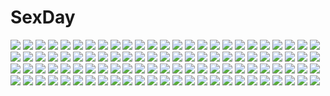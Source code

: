 # SexDay
![](https://konachan.com/jpeg/3794a9ef43e1c3d53bde98f2e447a382/Konachan.com%20-%20168258%202girls%20ball%20barefoot%20beach%20bikini%20blue_eyes%20blush%20breast_grab%20breasts%20brown_eyes%20brown_hair%20navel%20purple_hair%20swimsuit%20topless%20water%20wet%20wink.jpg)
![](https://konachan.com/image/3ee8487be1ff09693771f166079245c1/Konachan.com%20-%20220088%20cum%20fellatio%20handjob%20long_hair%20original%20panties%20penis%20purple_eyes%20purple_hair%20pussy_juice%20ricegnat%20skirt%20tattoo%20thighhighs%20uncensored%20underwear.jpg)
![](https://konachan.com/image/941ce496e7f50d6dafbc02299004ff31/Konachan.com%20-%2025554%20animal%20frog%20kuga_natsuki%20mai-hime%20minagi_mikoto%20swimsuit%20tokiha_mai.jpeg)
![](https://konachan.com/image/246668ee3b1c892a7296bb607d60b47e/Konachan.com%20-%2053525%20blue_hair%20dress%20hat%20hinanawi_tenshi%20long_hair%20nagae_iku%20petals%20purple_hair%20red_eyes%20ribbons%20short_hair%20touhou.jpg)
![](https://konachan.com/image/c6cbbdff32060ca9a5167a0a8f6e5b7c/Konachan.com%20-%2097674%202girls%20akemi_homura%20kaname_madoka%20mahou_shoujo_madoka_magica%20masushita_ito%20shoujo_ai.jpg)
![](https://konachan.com/image/b331987a9e88c9bbd1a1243c3d83a813/Konachan.com%20-%2032209%20touhou%20yakumo_yukari.jpg)
![](https://konachan.com/image/2a1a429011b17fe3f0f0d4bf97797f91/Konachan.com%20-%20307458%20armor%20brown_hair%20corset%20ghostblade%20hoodie%20long_hair%20necklace%20pointed_ears%20realistic%20red_eyes%20tagme_%28character%29%20wlop.jpg)
![](https://konachan.com/image/fe21fad7e8b6fc0ef0abb22981322986/Konachan.com%20-%2097944%20butterfly%20dress%20hat%20hawatari158%20katana%20konpaku_youmu%20myon%20saigyouji_yuyuko%20sword%20touhou%20weapon.jpg)
![](https://konachan.com/image/232d7e465b8922ed60ceaa4f079bf1d8/Konachan.com%20-%2056136%20blush%20dress%20hat%20long_hair%20patchouli_knowledge%20purple_hair%20ribbons%20touhou.jpg)
![](https://konachan.com/image/65e66f030a3656c5f71298d8040171b8/Konachan.com%20-%20111379%20animal%20coca_cola%20dog%20original%20school_swimsuit%20sody%20swimsuit%20wet.jpg)
![](https://konachan.com/jpeg/2719a3cdb8af896a348af64b70aea1dc/Konachan.com%20-%20278783%20azur_lane%20black_hair%20blue_eyes%20blush%20breasts%20brown_eyes%20cake%20cleavage%20food%20gloves%20group%20hat%20kurot%20long_hair%20phone%20red_eyes%20valentine%20white_hair.jpg)
![](https://konachan.com/image/c0c1ce51ae890df5ca446f3d7117626f/Konachan.com%20-%20295836%20bra%20brown_eyes%20brown_hair%20flat_chest%20long_hair%20necklace%20original%20panties%20salmon88%20underwear%20watermark.jpg)
![](https://konachan.com/image/79018d298e8f6094cb2e4cfab5f8e853/Konachan.com%20-%2040420%20minase_lin%20pia_carrot.jpg)
![](https://konachan.com/image/ce2e0acbe757423983337b61423fd131/Konachan.com%20-%20267512%20all_male%20aqua_eyes%20blonde_hair%20doll%20fang%20hekicha%20kagamine_len%20male%20short_hair%20vocaloid.jpg)
![](https://konachan.com/image/b9b99ae9d3ed133660f2cefd62a53072/Konachan.com%20-%20208649%20hamizu%20kuriyama_mirai%20kyoukai_no_kanata.jpg)
![](https://konachan.com/jpeg/aac4ccee40fa4a2cd90cf671da08d004/Konachan.com%20-%20275126%20brown_eyes%20game_cg%20rain_%28sao%29%20red_hair%20shorts%20sword_art_online%20tagme_%28artist%29.jpg)
![](https://konachan.com/image/3e144eddf3aeb3bf5ba9d1f2d271459f/Konachan.com%20-%2052531%20hirasawa_yui%20k-on%21.jpg)
![](https://konachan.com/jpeg/50384a1bea99022de6609b7d5429b1bf/Konachan.com%20-%20247048%20asukaziye%20blonde_hair%20fate_apocrypha%20fate_grand_order%20fate_%28series%29%20gray_hair%20headdress%20jeanne_d%27arc_alter%20long_hair%20sword%20waifu2x%20weapon%20yellow_eyes.jpg)
![](https://konachan.com/image/512b4fa79fad9bb16cda1778c6ed832f/Konachan.com%20-%20181575%20aaru%20bubbles%20hatsune_miku%20tie%20twintails%20vocaloid%20water%20zettai_ryouiki.jpg)
![](https://konachan.com/image/1af07e0827f456386f267a4447f86739/Konachan.com%20-%20162213%20brown_hair%20flowers%20ib%20ib_%28ib%29%20japanese_clothes%20moegi0926%20panties%20ponytail%20popsicle%20red_eyes%20rose%20school_swimsuit%20swimsuit%20underwear.jpg)
![](https://konachan.com/image/bd8862dde4cefd34dc6ce1c675f434e9/Konachan.com%20-%20156795%20abe_kanari%20choker%20fang%20gray_eyes%20pantyhose%20peta%20phantom_kingdom%20pink_hair%20pointed_ears%20skirt%20sword%20twintails%20weapon.jpg)
![](https://konachan.com/image/d3eb1ce06a4307a7e6713cb107ad6fa8/Konachan.com%20-%20282242%20bath%20blue_eyes%20breast_hold%20breasts%20cleavage%20gray_hair%20original%20towel%20wet%20zeroshiki_kouichi.jpg)
![](https://konachan.com/image/839504e5853612d79257c650d6ce695c/Konachan.com%20-%2099248%20akemi_homura%20kaname_madoka%20mahou_shoujo_madoka_magica%20miki_sayaka%20polychromatic%20sakura_kyouko%20tomoe_mami.jpg)
![](https://konachan.com/image/6907bf64a2c6aa07c17c6dcfb14db5fa/Konachan.com%20-%20286549%202girls%20miko_fly%20original%20popsicle%20school_uniform%20signed%20summer%20wink.jpg)
![](https://konachan.com/jpeg/842fd99ac1cc46a1e40951c6744edef8/Konachan.com%20-%2038502%20cuffs_%28studio%29%20garden_%28galge%29.jpg)
![](https://konachan.com/image/77815c6a554c37edbff18f6f26b62ab9/Konachan.com%20-%2096296%20aqua_hair%20gun%20hatsune_miku%20skirt%20thighhighs%20third-party_edit%20twintails%20vocaloid%20weapon%20yahako.jpg)
![](https://konachan.com/image/645a72318ae9327c99f075d585602db3/Konachan.com%20-%20300608%20asahi_yuuji%20close%20flowers%20japanese_clothes%20kimono%20long_hair%20orange_hair%20original%20yellow_eyes.jpg)
![](https://konachan.com/image/aff9a5028a6bbc05fc1b0ee35d2e1999/Konachan.com%20-%20187192%20anthropomorphism%20cameltoe%20gray_eyes%20green_hair%20hat%20kantai_collection%20long_hair%20ochinsama%20panties%20suzuya_%28kancolle%29%20thighhighs%20underwear.jpg)
![](https://konachan.com/image/cd977347c223a12e45bf8d9e4cd3b5bc/Konachan.com%20-%20115884%20argenteumastrum%20hagiwara_yukiho%20idolmaster%20kikuchi_makoto.jpg)
![](https://konachan.com/image/6f58f7ac656c3a54e5073b04169f5642/Konachan.com%20-%2017193%20fate_%28series%29%20fate_stay_night%20tohsaka_rin.jpg)
![](https://konachan.com/image/879dcb5144a71c4cb887393cd9b5373f/Konachan.com%20-%20234570%20blood%20group%20knife%20madotsuki%20male%20monoe%20monoko%20poniko%20sekomumasada_sensei%20yume_nikki.jpg)
![](https://konachan.com/jpeg/a80897d10ff53eb40dff8759d86be233/Konachan.com%20-%20300850%20blue_eyes%20brown_hair%20building%20city%20motorcycle%20original%20ruins%20watermark%20yu_ni_t.jpg)
![](https://konachan.com/image/9a1a23b24614d4d64577eca94ef995fa/Konachan.com%20-%2037185%20kara_no_kyoukai%20knife%20ryougi_shiki.jpg)
![](https://konachan.com/image/d7ef1a078de82dbb9de5c13f927641ce/Konachan.com%20-%20109474%20ayanami_rei%20bodysuit%20neon_genesis_evangelion%20skintight%20soryu_asuka_langley.jpg)
![](https://konachan.com/jpeg/0d324696ba7a60cac93897225463c5dc/Konachan.com%20-%20235676%202girls%20aqua_eyes%20bed%20black_hair%20blush%20bow%20breasts%20cat_smile%20catgirl%20long_hair%20neko_works%20nekopara%20no_bra%20sayori%20topless%20twintails%20white_hair.jpg)
![](https://konachan.com/image/26387caa05a3397569f3669aafed45fd/Konachan.com%20-%2093402%20akiyama_mio%20black_hair%20gray_eyes%20guitar%20instrument%20k-on%21%20long_hair%20thighhighs.jpg)
![](https://konachan.com/image/5fec66af5609e6563f51ac12620a075d/Konachan.com%20-%20119067%20ass%20barefoot%20black_hair%20boku_wa_tomodachi_ga_sukunai%20mikazuki_yozora%20mokyutan%20panties%20underwear.jpg)
![](https://konachan.com/jpeg/5216225229315a344e7a1a24f4b7a7d5/Konachan.com%20-%20266343%20black_hair%20blue_eyes%20circus%20game_cg%20green_eyes%20koiwai_sena%20kosaka_miyori%20orange_hair%20pink_hair%20purple_hair%20sakurai_shio%20tenpure%21%21%20yellow_eyes.jpg)
![](https://konachan.com/image/64813c9489c0e6ea48ad967ce3e9b35a/Konachan.com%20-%2083413%20halloween%20original%20senmu%20witch.jpg)
![](https://konachan.com/image/d85fa2476f4dfde80d0979365084afde/Konachan.com%20-%20166164%20black_eyes%20brown_hair%20long_hair%20original%20ribbons%20yaomo_jun.jpg)
![](https://konachan.com/image/335860c9054a3599ead5a91e93552a60/Konachan.com%20-%2045243%20ikkitousen%20kanu_unchou.jpg)
![](https://konachan.com/image/5db1f4aeaf15d8fd57efbefe516863b4/Konachan.com%20-%2057060%20all_male%20animal_ears%20blonde_hair%20blue_eyes%20guitar%20instrument%20kagamine_len%20male%20porurin%20tail%20vocaloid.jpg)
![](https://konachan.com/image/33b4a15843ad4ecf9062645d45d6c649/Konachan.com%20-%20228728%20aoi_chizuru%20aqua_eyes%20aqua_hair%20blush%20censored%20handjob%20maid%20panties%20penis%20pubic_hair%20rem_%28re%3Azero%29%20short_hair%20underwear.jpg)
![](https://konachan.com/image/ed6769491a4d242a034d9f60bf467f4b/Konachan.com%20-%207002%20galge.com%20logo%20mattaku_mosuke%20see_through%20water%20wet%20white_hair.jpg)
![](https://konachan.com/image/28747549afbfe14a5d24527e3bbab7a9/Konachan.com%20-%20173504%20blue_eyes%20blue_hair%20dress%20flowers%20long_hair%20myhilary%20original.jpg)
![](https://konachan.com/jpeg/47203c08a8aa03ceb5fb44ccc4c1da0d/Konachan.com%20-%20286932%20atelier_kaguya%20censored%20choco_chip%20game_cg%20natsuno_ai%20navel%20nee-chan_no_susume%20nude%20pussy.jpg)
![](https://konachan.com/image/9aea4574789d53a280de494ab044797b/Konachan.com%20-%2021093%202girls%20breasts%20cleavage%20girls_museum%20hizuki_ayumi%20hizuki_shino%20kawagishi_keitarou%20ringetsu%20selen%20shin_ringetsu.jpg)
![](https://konachan.com/jpeg/e588306f8503a7cf4a2f4950f13a826b/Konachan.com%20-%20221822%20blue_eyes%20blush%20bow%20breasts%20brown_hair%20dress%20ichinose_shiki%20idolmaster%20long_hair%20nogi_takayoshi%20ribbons%20skirt%20twintails%20waifu2x.jpg)
![](https://konachan.com/jpeg/f7f9f445720511d916e5d34513a745b4/Konachan.com%20-%2040133%20air%20ipod%20kamio_misuzu%20key%20kunisaki_yukito.jpg)
![](https://konachan.com/image/485fa8700be9235c06a0b50d39259284/Konachan.com%20-%20205736%20bikini%20blue_eyes%20breasts%20butterfly%20cameltoe%20flowers%20fuyuki_jun%20glasses%20long_hair%20necklace%20pink_hair%20pool%20swimsuit%20vocaloid%20water%20wristwear.jpg)
![](https://konachan.com/jpeg/9aa62662a6e55cfbcdb92591b899d45a/Konachan.com%20-%20183892%20blue_eyes%20blush%20bow%20breasts%20cleavage%20no_game_no_life%20red_hair%20rennkuu%20stephanie_dola.jpg)
![](https://konachan.com/image/914b71fd2178854a9caea7e069c4f949/Konachan.com%20-%20203598%20apron%20blonde_hair%20breasts%20censored%20cum%20escu%3Ade%20long_hair%20naked_apron%20nipples%20panties%20panty_pull%20pussy%20see_through%20spread_legs%20thighhighs%20underwear.jpg)
![](https://konachan.com/image/720053bacb34ce320c2f8c696126d04a/Konachan.com%20-%2020583%20gatekeepers_21%20minazuru_miu.jpg)
![](https://konachan.com/jpeg/975729b769e199942a3455d58b393fb6/Konachan.com%20-%20124174%20black_hair%20blush%20breasts%20collar%20guitar%20headphones%20instrument%20janong%20nipples%20nude%20original%20red_eyes%20short_hair%20tail%20thighhighs%20vibrator%20white.jpg)
![](https://konachan.com/jpeg/18036e0ce4a33aff322dca56ddb6a902/Konachan.com%20-%20161683%20black_hair%20bloomers%20brown_hair%20game_cg%20gym_uniform%20hikarino_eri%20hikarino_miku%20hikarino_yako%20lo-angle%20nozomi_tsubame%20pink_hair%20souin_momoka%20wet.jpg)
![](https://konachan.com/image/4f444bb1a97f82aebf4ee161d295920a/Konachan.com%20-%20294927%20barefoot%20braids%20dress%20gray_hair%20original%20otuming%20short_hair%20water.jpg)
![](https://konachan.com/jpeg/9658906a9a5c35191a7f24ffaf8532ab/Konachan.com%20-%20206622%20blue_eyes%20blue_hair%20kanzaki_hiro%20scan%20scarf%20tabgraphics%20thighhighs%20twintails.jpg)
![](https://konachan.com/image/18123e7917bdfc61de6ed2f33024654b/Konachan.com%20-%20151658%20blonde_hair%20blue_eyes%20fire%20flowers%20hat%20long_hair%20original%20purple_eyes%20red_hair%20scarf%20shirabi_%28life-is-free%29%20short_hair%20skirt%20water.jpg)
![](https://konachan.com/jpeg/e1b3a152418ab58ee4c455c04b504402/Konachan.com%20-%20300287%20building%20city%20dark%20dleung%20moon%20night%20original%20rain%20sketch%20sky%20sword%20water%20weapon.jpg)
![](https://konachan.com/jpeg/4ec0b556353a9df2790da42483b721b9/Konachan.com%20-%20234953%20barefoot%20blonde_hair%20boots%20cape%20dress%20dualscreen%20fairy%20forest%20gloves%20grass%20instrument%20male%20original%20short_hair%20sword%20tree%20waifu2x%20weapon.jpg)
![](https://konachan.com/image/90ef3cda63607314c4ff3f1f01fb9e13/Konachan.com%20-%20271664%20altina_orion%20eiyuu_densetsu%20sen_no_kiseki%20swd3e2%20watermark.jpg)
![](https://konachan.com/jpeg/e87fe52cf2d4074658c0ee0d54fc0123/Konachan.com%20-%20212468%20amakano%20blue_eyes%20blush%20breasts%20game_cg%20long_hair%20nipples%20panties%20pantyhose%20piromizu%20spread_legs%20stockings%20underwear%20white_hair.jpg)
![](https://konachan.com/image/8563a576651cfd4c99d5d35ef4b75abb/Konachan.com%20-%2054637%20amatsu_touko%20hinata_mutsuki%20marginal_skip%20misagiri_kanade%20mitha%20miyazaki_yukina%20neithright_heithlover%20sheila_el_elise%20swim_ring%20swimsuit.jpg)
![](https://konachan.com/image/e9c8606424f392ff830ee57c1a3398f3/Konachan.com%20-%20142012%20apron%20ass%20blonde_hair%20blue_eyes%20breasts%20fingering%20long_hair%20masturbation%20miyama-zero%20naked_apron%20nipples%20pussy_juice%20wet.jpg)
![](https://konachan.com/jpeg/710d1820f51e1ace2018b2b6201419cf/Konachan.com%20-%20247043%20annin_doufu%20idolmaster%20idolmaster_cinderella_girls%20idolmaster_cinderella_girls_starlight_stage%20komuro_chinami.jpg)
![](https://konachan.com/jpeg/043e6080980589d5dfc1c9fdb45aba64/Konachan.com%20-%20180307%20black_hair%20game_cg%20hinada_asami%20kneehighs%20loli%20long_hair%20nonohara_miki%20panties%20panty_pull%20school_uniform%20shoujo_kyouiku%20tanuki_soft%20underwear.jpg)
![](https://konachan.com/jpeg/034a98226a81b84762e515a1abb4ddd9/Konachan.com%20-%20265289%20black_hair%20blush%20breasts%20elbow_gloves%20garter_belt%20gloves%20grass%20long_hair%20purple_eyes%20stockings%20sword%20thighhighs%20tidsean%20torn_clothes%20weapon.jpg)
![](https://konachan.com/image/01153c1e1bca5ebe7d1469d44ef5b55f/Konachan.com%20-%2087685%20animal%20dress%20flowers%20hatsune_miku%20snail%20umbrella%20vocaloid.jpg)
![](https://konachan.com/image/7c7dba03e789a3a35ed51452443b6b9d/Konachan.com%20-%2037197%20animal%20cat%20garter_belt%20kusukusu%20marie_rudel%20panties%20sakura_strasse%20thighhighs%20underwear%20undressing.jpg)
![](https://konachan.com/image/aa5b6fa3b7818b1c958f6bda30f22ce2/Konachan.com%20-%2075799%20alice_margatroid%20blonde_hair%20blue_eyes%20book%20doll%20dress%20hat%20long_hair%20mage%20magic%20purple_eyes%20purple_hair%20shanghai_doll%20short_hair%20sword%20touhou%20weapon.jpg)
![](https://konachan.com/image/c306b126fb1a5982078eff2868f27aa1/Konachan.com%20-%20143446%20bikini%20black_hair%20blush%20brown_eyes%20hi-ho-%20long_hair%20ponytail%20sakamoto_mio%20school_uniform%20short_hair%20sideboob%20summer%20swimsuit%20underboob%20water%20wet.jpg)
![](https://konachan.com/image/579573d4639bb81fb62b171166585248/Konachan.com%20-%20227830%20animal%20bear%20hat%20mirror%20nobody%20original%20reflection%20scarf%20st.kuma.jpg)
![](https://konachan.com/image/cc11185f5ea57125f8cc4aa19688f538/Konachan.com%20-%205649%20blue_eyes%20blue_hair%20bow%20breasts%20cleavage%20halloween%20kanon%20long_hair%20minase_akiko%20witch.jpg)
![](https://konachan.com/image/345954fd3c72d06e8bea07381bb556a8/Konachan.com%20-%207049%20ayane%20bikini%20dead_or_alive%20hitomi%20iizuki_tasuku%20kasumi%20swimsuit.jpg)
![](https://konachan.com/jpeg/4f3ef6e87b0b015fb6dd35a3eb588b93/Konachan.com%20-%20164627%20green_eyes%20green_hair%20hatsune_miku%20hewsack%20twintails%20vocaloid.jpg)
![](https://konachan.com/image/17b4e8f70dce311ef45130e5cdb58312/Konachan.com%20-%20127320%20aqua_hair%20blue_eyes%20city%20hatsune_miku%20long_hair%20ribbons%20shiokonbu%20sunset%20thighhighs%20twintails%20vocaloid.jpg)
![](https://konachan.com/jpeg/80378a9807fc22580c2fd27c2dc8b093/Konachan.com%20-%20229686%20barefoot%20bikini%20blue_eyes%20breasts%20brown_hair%20cleavage%20coffee-kizoku%20long_hair%20navel%20original%20scan%20shiramine_rika%20spread_legs%20swimsuit%20water.jpg)
![](https://konachan.com/jpeg/731a2ce233b6a7e2eed4b0e771d74e2e/Konachan.com%20-%20288848%20blush%20breasts%20brown_eyes%20brown_hair%20cameltoe%20headband%20idolmaster%20long_hair%20nipples%20no_bra%20panties%20skirt%20thighhighs%20twintails%20underwear.jpg)
![](https://konachan.com/image/7d8e8bf12f0e24c740aca79413e1c9ff/Konachan.com%20-%2046629%20kasuga_sunao%20nagae_iku%20touhou.jpg)
![](https://konachan.com/image/31673c8f12b1474d38327b1e05f06db6/Konachan.com%20-%2045566%20koihime_musou%20tagme.jpg)
![](https://konachan.com/jpeg/986f28930b4f678ab5ae38beeb42a506/Konachan.com%20-%20297792%20bed%20blue_eyes%20blush%20bow%20breasts%20gray_hair%20long_hair%20no_bra%20original%20panties%20piyokichi%20shirt%20twintails%20underwear%20waifu2x%20wink.jpg)
![](https://konachan.com/jpeg/9481ecc6d65446c21a4ea5ab99ca3e43/Konachan.com%20-%20111930%20beach%20bikini%20bleach%20canaan%20cc%20clannad%20clouds%20crossover%20death_note%20dokuro%20dress%20genshiken%20group%20horo%20k-on%21%20kobato%20lucky_star%20swimsuit%20working%21%21%20yamada.jpg)
![](https://konachan.com/image/6d0fbffc7d668f647694835637142e7b/Konachan.com%20-%20133949%20animal_ears%20armor%20eida%40renshuuchuu%20eyepatch%20scythe%20tagme%20weapon%20white.jpg)
![](https://konachan.com/jpeg/837f194d745b745331e69e4aaeb4fdbc/Konachan.com%20-%20297508%20ass%20azur_lane%20blush%20braids%20breasts%20cropped%20food%20foxgirl%20green_eyes%20headband%20long_hair%20nude%20ponytail%20red_eyes%20short_hair%20tail%20twintails%20yuri.jpg)
![](https://konachan.com/jpeg/41c2ca918c5d86220c7807eb4346484b/Konachan.com%20-%20222599%20blue_eyes%20boots%20catgirl%20doggirl%20gloves%20group%20hoodie%20kneehighs%20long_hair%20original%20pantyhose%20ramn%20red_eyes%20shorts%20skirt%20tail%20thighhighs%20wolfgirl.jpg)
![](https://konachan.com/jpeg/4bce61b6cec147c2aa4984b95d8c3829/Konachan.com%20-%20298024%20ass%20barefoot%20blue_eyes%20breasts%20nipples%20nude%20original%20ponytail%20slugbox%20white.jpg)
![](https://konachan.com/image/ae7235ba4369fac0b6558a6d39d24675/Konachan.com%20-%20224371%20building%20kaminogi_ryuuichi%20nobody%20original%20scenic%20sunset.jpg)
![](https://konachan.com/image/8225a5d3ff0168ace8c64ddd3a6bc3ed/Konachan.com%20-%2013908%20scarf%20snow%20tagme.jpg)
![](https://konachan.com/image/40abc61fa7e3b6495c66a56f4bd7a6ae/Konachan.com%20-%20243887%20all_male%20kukka%20male%20original.jpg)
![](https://konachan.com/jpeg/15a51a55b187fb070ba2b85258272eae/Konachan.com%20-%20176376%20blonde_hair%20elaria_astraea%20game_cg%20green_eyes%20hhg_megami_no_shuuen%20long_hair%20miyasu_risa%20moon%20night%20school_uniform%20twintails%20windmill_%28company%29.jpg)
![](https://konachan.com/jpeg/9ace32ebe1ba8857f5b8bb5ab758faf5/Konachan.com%20-%2089734%20gumi%20hatsune_miku%20vocaloid.jpg)
![](https://konachan.com/image/e0480d4c3468795668a2b383bde9fd64/Konachan.com%20-%20245551%20animal_ears%20bondage%20bra%20jcj0125%20open_shirt%20pussy_juice%20tagme%20underwear%20vibrator.jpg)
![](https://konachan.com/jpeg/0a8a73d4b499985cbef3c3b3ec181972/Konachan.com%20-%20146938%20momo_velia_deviluke%20phone%20pink_hair%20purple_eyes%20school_uniform%20short_hair%20tail%20to_love_ru%20to_love_ru_darkness%20transparent%20vector.jpg)
![](https://konachan.com/image/5187268a560670565aea9f9476ef95bb/Konachan.com%20-%20159631%20armin_arlert%20chouwaru_rose%20colossal_titan%20eren_jaeger%20fire%20mikasa_ackerman%20shingeki_no_kyojin%20sword%20uniform%20weapon.jpg)
![](https://konachan.com/image/85a63c506bc072e76825267562878099/Konachan.com%20-%20220711%20akio-bako%20building%20gun%20night%20weapon.jpg)
![](https://konachan.com/jpeg/8ec3e995a13c813eb9c76e7e1fcc00ca/Konachan.com%20-%20120868%20blue_eyes%20bra%20breast_grab%20game_cg%20nonomiya_ai%20shunki_gentei_poco_a_poco%20takoyaki_%28roast%29%20thighhighs%20underwear.jpg)
![](https://konachan.com/jpeg/f378516f65cbcc7d006d1e7b57cc47ca/Konachan.com%20-%20111168%20black_hair%20blue_eyes%20bra%20breasts%20carnelian%20cleavage%20grass%20long_hair%20panties%20scan%20thighhighs%20underwear.jpg)
![](https://konachan.com/jpeg/a89685042a88409515c532334f87a370/Konachan.com%20-%20205255%202girls%20bed%20black_hair%20blonde_hair%20blush%20hug%20long_hair%20panties%20purple_eyes%20red_hair%20ruby_rose%20rwby%20short_hair%20shoujo_ai%20sleeping%20underwear%20wink.jpg)
![](https://konachan.com/image/17c98d1fe338708639f3f07f1a1c3109/Konachan.com%20-%20160100%20animal%20cat%20kazami_ehoh%20original%20tree.jpg)
![](https://konachan.com/image/fe4f54d18747389bb24a665285b0d0bf/Konachan.com%20-%2040276%20hiiragi_kagami%20hiiragi_tsukasa%20lucky_star.jpg)
